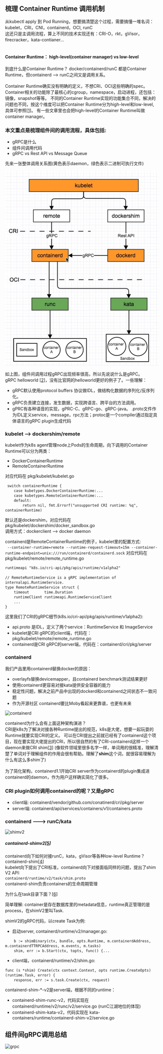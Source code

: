 ## 梳理 Container Runtime 调用机制

从kubectl apply 到 Pod Running，想要搞清楚这个过程，需要搞懂一堆名词：kubelet，CRI，CNI，containerd，OCI, runC<br>
这还只是主调用流程，算上不同的技术实现还有：CRI-O，rkt，gVisor，firecracker，kata-contianer...<br><br>


#### Container Runtime： high-level(container manager) vs low-level

到底什么是Container Runtime？ docker/containerd/runC 都是Container Runtime，但containerd --> runC之间又是调用关系。<br><br>
Container Runtime确实没有明确的定义，不想CRI、OCI这些明确的spec。Container相关的功能除了最核心的cgroup，namespace，启动进程，还包括：镜像，snapshot等等。
不同的Container Runtime实现的功能集合不同，解决的问题也不同，按这个维度可以把Container Runtime分为high-level和low-level, 具体可参照[[1]]。
有一些文章里也会把high-level的Container Runtime叫做 container manager。


### 本文重点是梳理组件间的调用流程，具体包括:

- gRPC是什么
- 组件间调用代码
- gRPC vs Rest API vs Message Queue

先来一张整体调用关系图(黄色表示daemon，绿色表示二进制可执行文件)

![cri-call](pics/cri-call-process.jpg) 

如上图，组件间调用过程gRPC出现频率很高，所以先说说什么是gRPC。<br>
gRPC helloworld [[2]]，没有比官网的helloworld更好的例子了。一些理解：
- gRPC默认使用protocol buffers 协议做IDL，做结构化数据的序列化/反序列化。
- gRPC负责建立连接，发生数据，实现跨语言、跨平台的方法调用。
- gPRC有各种语音的实现，gPRC-C、gRPC-go、gRPC-java。
.proto文件作为IDL定义service，message，rpc方法；protoc是一个compiler通过指定具体语言的gRPC plugin生成代码


### kubelet --> dockershim/remote

kubelet作为k8s agent管理node上Pods的生命周期，向下调用的Container Runtime可以分为两类：
- DockerContainerRuntime
- RemoteContainerRuntime

对应代码在 pkg/kubelet/kubelet.go
```
 switch containerRuntime {
    case kubetypes.DockerContainerRuntime:...
    case kubetypes.RemoteContainerRuntime:...
    default:
        return nil, fmt.Errorf("unsupported CRI runtime: %q", containerRuntime)
```
默认还是dockershim，对应代码在 pkg/kubelet/dockershim/docker_sandbox.go <br>
调用方式：dockerclient --> docker daemon


containerd是RemoteContainerRuntime的例子，kubelet里的配置方式: <br>
``` --container-runtime=remote --runtime-request-timeout=15m --container-runtime-endpoint=unix:///run/containerd/containerd.sock```
对应代码在 pkg/kubelet/remote/remote_runtime.go <br>
```
runtimeapi "k8s.io/cri-api/pkg/apis/runtime/v1alpha2"

// RemoteRuntimeService is a gRPC implementation of internalapi.RuntimeService.
type RemoteRuntimeService struct {
	timeout       time.Duration
	runtimeClient runtimeapi.RuntimeServiceClient
	...
}

```

这里我们了CRI的gRPC细节(k8s.io/cri-api/pkg/apis/runtime/v1alpha2):
- api.proto 是IDL，定义了两个service：RuntimeService 和 ImageService
- kubelet是CRI gRPC的client端，代码在：pkg/kubelet/remote/remote_runtime.go
- containerd是CRI gRPC的server端，代码在：containerd/cri/pkg/server


### containerd

我们产品里用containerd替换docker的原因：
- overlayfs替换devicemapper，且containerd benchmark测试结果更好
- 使用containerd更容易对接kata提供安全容器的能力
- 稳定性问题，解决之前产品中出现的dockerd和containerd之间状态不一致问题
- 作为开源社区 containerd要比Moby看起来更靠谱，也更有未来

 ![containerd](pics/containerd.jpg) 
 
containerd为什么会有上面这种架构演进？<br>
CRI是k8s为了解决对接各种Runtime提出的规范，k8s是大佬，想要一起玩耍的Runtime就要实现CRI的定义。
可以在CRI提出之前就已经有了containerd这个项目，现在要实现大佬提出的CRI，所以很自然的有了CRI-containerd这样一个daemon来做CRI shim[[3]]
(像软件领域里很多名字一样，单词用的很精准，理解清楚了单词对于理解组件的作用会很有帮助。理解了**shim**这个词，就很容易理解为什么有这么多shim了)<br><br>
为了简化架构，containerd1.1开始CRI server作为containerd的plugin集成进containerd的daemon，作为用户这样确实简化了很多。

### CRI plugin如何调用containerd的呢？又是gRPC
- client端: containerd/vendor/github.com/conatinerd/cri/pkg/server
- server端: containerd/api/services/containers/v1/containers.proto


### containerd ---> runC/kata

 ![shimv2](pics/shim_v2.png) 

##### containerd-shimv2[[5]]

containerd向下如何对接runC，kata，gVisor等各种low-level Runtime？containerd-shim[[4]] <br>
kubelet向下提出了CRI标准，containerd向下对接面临同样的问题，提出了shim V2 API:<br>
```containerd/runtime/v2/task/shim.proto```<br>
containerd-shim负责containers的生命周期管理

为什么在task目录下面？[[6]]

简单理解: container是存在数据库里的metadata信息，runtime真正管理的是process，在shimV2里叫Task.<br>


shimV2的gRPC代码，以create Task为例:
- 启动server, containerd/runtime/v2/manager.go:
```
	b := shimBinary(ctx, bundle, opts.Runtime, m.containerdAddress, m.containerdTTRPCAddress, m.events, m.tasks)
	shim, err := b.Start(ctx, topts, func() {...
```
- client端，containerd/runtime/v2/shim.go:
```
func (s *shim) Create(ctx context.Context, opts runtime.CreateOpts) (runtime.Task, error) {
    response, err := s.task.Create(ctx, request)
```
containerd-shim-*-v2是server端，根据不同的runtime：
- containerd-shim-runc-v2，代码实现在 containerd/runtime/v2/runc/v2/service.go (runC江湖地位的体现)
- containerd-shim-kata-v2，代码实现在 kata-containers/runtime/containerd-shim-v2/service.go


## 组件间gRPC调用总结

 ![grpc](pics/grpc-process.jpg)
  

[1]: https://www.ianlewis.org/en/container-runtimes-part-1-introduction-container-r
[2]: https://www.grpc.io/docs/quickstart/go/
[3]: https://stackoverflow.com/questions/2116142/what-is-a-shim
[4]: https://groups.google.com/forum/#!topic/docker-dev/zaZFlvIx1_k
[5]: https://github.com/containerd/containerd/issues/2426
[6]: https://containerd.io/docs/getting-started/#creating-a-running-task
[7]: https://github.com/kata-containers/runtime/pull/572
[8]: https://github.com/containerd/containerd/tree/master/runtime/v2#ttrpc